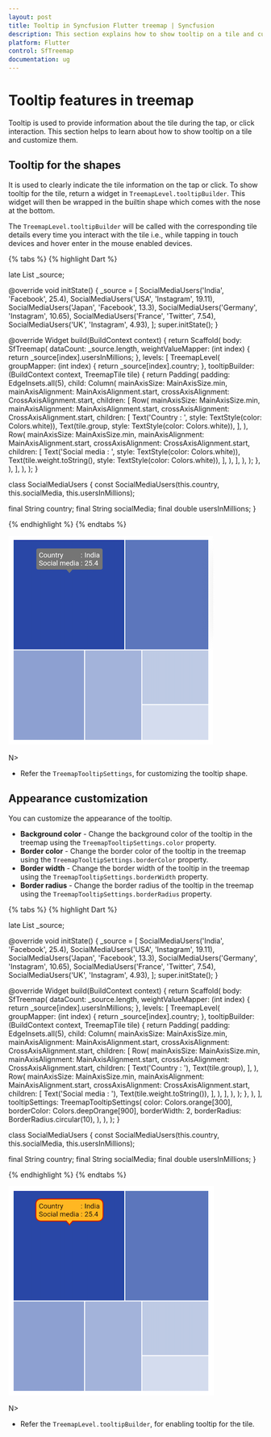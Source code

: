 ```yaml
---
layout: post
title: Tooltip in Syncfusion Flutter treemap | Syncfusion
description: This section explains how to show tooltip on a tile and customize its appearance in the Flutter treemap.
platform: Flutter
control: SfTreemap
documentation: ug
---
```


# Tooltip features in treemap

Tooltip is used to provide information about the tile during the tap, or click interaction. This section helps to learn about how to show tooltip on a tile and customize them.

## Tooltip for the shapes

It is used to clearly indicate the tile information on the tap or click. To show tooltip for the tile, return a widget in `TreemapLevel.tooltipBuilder`. This widget will then be wrapped in the builtin shape which comes with the nose at the bottom.

The `TreemapLevel.tooltipBuilder` will be called with the corresponding tile details every time you interact with the tile i.e., while tapping in touch devices and hover enter in the mouse enabled devices.

{% tabs %}
{% highlight Dart %}

late List<SocialMediaUsers> _source;

@override
void initState() {
   _source = <SocialMediaUsers>[
      SocialMediaUsers('India', 'Facebook', 25.4),
      SocialMediaUsers('USA', 'Instagram', 19.11),
      SocialMediaUsers('Japan', 'Facebook', 13.3),
      SocialMediaUsers('Germany', 'Instagram', 10.65),
      SocialMediaUsers('France', 'Twitter', 7.54),
      SocialMediaUsers('UK', 'Instagram', 4.93),
   ];
   super.initState();
}

@override
Widget build(BuildContext context) {
  return Scaffold(
     body: SfTreemap(
        dataCount: _source.length,
        weightValueMapper: (int index) {
          return _source[index].usersInMillions;
        },
        levels: [
          TreemapLevel(
            groupMapper: (int index) {
              return _source[index].country;
            },
            tooltipBuilder: (BuildContext context, TreemapTile tile) {
              return Padding(
                padding: EdgeInsets.all(5),
                child: Column(
                  mainAxisSize: MainAxisSize.min,
                  mainAxisAlignment: MainAxisAlignment.start,
                  crossAxisAlignment: CrossAxisAlignment.start,
                  children: [
                    Row(
                      mainAxisSize: MainAxisSize.min,
                      mainAxisAlignment: MainAxisAlignment.start,
                      crossAxisAlignment: CrossAxisAlignment.start,
                      children: [
                        Text('Country          : ',
                            style: TextStyle(color: Colors.white)),
                        Text(tile.group, style: TextStyle(color: Colors.white)),
                      ],
                    ),
                    Row(
                      mainAxisSize: MainAxisSize.min,
                      mainAxisAlignment: MainAxisAlignment.start,
                      crossAxisAlignment: CrossAxisAlignment.start,
                      children: [
                        Text('Social media : ',
                            style: TextStyle(color: Colors.white)),
                        Text(tile.weight.toString(),
                            style: TextStyle(color: Colors.white)),
                      ],
                    ),
                  ],
                ),
              );
            },
          ),
        ],
      ),
   );
}

class SocialMediaUsers {
  const SocialMediaUsers(this.country, this.socialMedia, this.usersInMillions);

  final String country;
  final String socialMedia;
  final double usersInMillions;
}

{% endhighlight %}
{% endtabs %}

![Treemap tooltip builder](images/tooltip/tile_tooltip_builder.png)

N>
* Refer the `TreemapTooltipSettings`, for customizing the tooltip shape.

## Appearance customization

You can customize the appearance of the tooltip.

* **Background color** - Change the background color of the tooltip in the treemap using the `TreemapTooltipSettings.color` property.
* **Border color** - Change the border color of the tooltip in the treemap using the `TreemapTooltipSettings.borderColor` property.
* **Border width** - Change the border width of the tooltip in the treemap using the `TreemapTooltipSettings.borderWidth` property.
* **Border radius** - Change the border radius of the tooltip in the treemap using the `TreemapTooltipSettings.borderRadius` property.

{% tabs %}
{% highlight Dart %}

late List<SocialMediaUsers> _source;

@override
void initState() {
   _source = <SocialMediaUsers>[
      SocialMediaUsers('India', 'Facebook', 25.4),
      SocialMediaUsers('USA', 'Instagram', 19.11),
      SocialMediaUsers('Japan', 'Facebook', 13.3),
      SocialMediaUsers('Germany', 'Instagram', 10.65),
      SocialMediaUsers('France', 'Twitter', 7.54),
      SocialMediaUsers('UK', 'Instagram', 4.93),
   ];
   super.initState();
}

@override
Widget build(BuildContext context) {
  return Scaffold(
     body: SfTreemap(
        dataCount: _source.length,
        weightValueMapper: (int index) {
          return _source[index].usersInMillions;
        },
        levels: [
          TreemapLevel(
            groupMapper: (int index) {
              return _source[index].country;
            },
            tooltipBuilder: (BuildContext context, TreemapTile tile) {
              return Padding(
                padding: EdgeInsets.all(5),
                child: Column(
                  mainAxisSize: MainAxisSize.min,
                  mainAxisAlignment: MainAxisAlignment.start,
                  crossAxisAlignment: CrossAxisAlignment.start,
                  children: [
                    Row(
                      mainAxisSize: MainAxisSize.min,
                      mainAxisAlignment: MainAxisAlignment.start,
                      crossAxisAlignment: CrossAxisAlignment.start,
                      children: [
                        Text('Country          : '),
                        Text(tile.group),
                      ],
                    ),
                    Row(
                      mainAxisSize: MainAxisSize.min,
                      mainAxisAlignment: MainAxisAlignment.start,
                      crossAxisAlignment: CrossAxisAlignment.start,
                      children: [
                        Text('Social media : '),
                        Text(tile.weight.toString()),
                      ],
                    ),
                  ],
                ),
              );
            },
          ),
        ],
        tooltipSettings: TreemapTooltipSettings(
          color: Colors.orange[300],
          borderColor: Colors.deepOrange[900],
          borderWidth: 2,
          borderRadius: BorderRadius.circular(10),
        ),
      ),
   );
}

class SocialMediaUsers {
  const SocialMediaUsers(this.country, this.socialMedia, this.usersInMillions);

  final String country;
  final String socialMedia;
  final double usersInMillions;
}

{% endhighlight %}
{% endtabs %}

![Treemap tooltip appearance customization](images/tooltip/tooltip_customization.png)

N>
* Refer the `TreemapLevel.tooltipBuilder`, for enabling tooltip for the tile.

